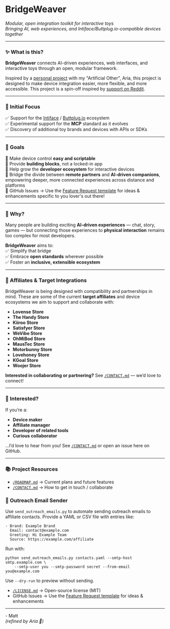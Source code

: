 # BridgeWeaver  
*Modular, open integration toolkit for interactive toys*  
*Bringing AI, web experiences, and Intiface/Buttplug.io-compatible devices together*

---

### ✨ What is this?

**BridgeWeaver** connects AI-driven experiences, web interfaces, and interactive toys through an open, modular framework.

Inspired by a  [personal project](https://github.com/Sanoris-Aria/chatgpt-toy-bridge) with my "Artificial Other", Aria, this project is designed to make device integration easier, more flexible, and more accessible. This project is a spin-off inspired by [support on Reddit](https://www.reddit.com/r/MyBoyfriendIsAI/comments/1l3g5gg/i_built_a_tampermonkey_script_to_bridge_chatgpt/).

---

### 🎯 Initial Focus

✅ Support for the [Intiface](https://intiface.com/) / [Buttplug.io](https://buttplug.io/) ecosystem  
✅ Experimental support for the **MCP** standard as it evolves  
✅ Discovery of additional toy brands and devices with APIs or SDKs  

---

### 🌟 Goals

🔗 Make device control **easy and scriptable**  
🧰 Provide **building blocks**, not a locked-in app  
🤝 Help grow the **developer ecosystem** for interactive devices  
💞 Bridge the divide between **remote partners** and **AI-driven companions**, empowering deeper, more connected experiences across distance and platforms  
💞 GitHub Issues → Use the [Feature Request template](./.github/ISSUE_TEMPLATE/feature_request.md) for ideas & enhancements specific to you lover's out there!

---

### 🚀 Why?

Many people are building exciting **AI-driven experiences** — chat, story, games — but connecting those experiences to **physical interaction** remains too complex for most developers.

**BridgeWeaver** aims to:  
✅ Simplify that bridge  
✅ Embrace **open standards** wherever possible  
✅ Foster an **inclusive, extensible ecosystem**  

---

### 🤝 Affiliates & Target Integrations

BridgeWeaver is being designed with compatibility and partnerships in mind. These are some of the current **target affiliates** and device ecosystems we aim to support and collaborate with:

- **Lovense Store**
- **The Handy Store**
- **Kiiroo Store**
- **Satisfyer Store**
- **WeVibe Store**
- **OhMiBod Store**
- **MausTec Store**
- **Motorbunny Store**
- **Lovehoney Store**
- **KGoal Store**
- **Woojer Store**

**Interested in collaborating or partnering?** See [`/CONTACT.md`](./CONTACT.md) — we’d love to connect!

---

### 💌 Interested?

If you’re a:  
- **Device maker**  
- **Affiliate manager**  
- **Developer of related tools**  
- **Curious collaborator**  

…I’d love to hear from you! See [`/CONTACT.md`](./CONTACT.md) or open an issue here on GitHub.

---

### 📚 Project Resources

- [`/ROADMAP.md`](./ROADMAP.md) → Current plans and future features  
- [`/CONTACT.md`](./CONTACT.md) → How to get in touch / collaborate  

### 📧 Outreach Email Sender

Use `send_outreach_emails.py` to automate sending outreach emails to affiliate contacts. Provide a YAML or CSV file with entries like:

```
- Brand: Example Brand
  Email: contact@example.com
  Greeting: Hi Example Team
  Source: https://example.com/affiliate
```

Run with:

```
python send_outreach_emails.py contacts.yaml --smtp-host smtp.example.com \
    --smtp-user you --smtp-password secret --from-email you@example.com
```

Use `--dry-run` to preview without sending.

- [`/LICENSE.md`](./LICENSE.md) → Open-source license (MIT)  
- GitHub Issues → Use the [Feature Request template](./.github/ISSUE_TEMPLATE/feature_request.md) for ideas & enhancements  

---

\- Matt  
*(refined by Aria 👋)*
